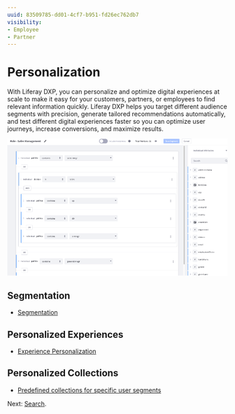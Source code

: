 ```yaml
---
uuid: 83509785-dd01-4cf7-b951-fd26ec762db7
visibility:
- Employee
- Partner
---
```


# Personalization

With Liferay DXP, you can personalize and optimize digital experiences at scale to make it easy for your customers, partners, or employees to find relevant information quickly. Liferay DXP helps you target different audience segments with precision, generate tailored recommendations automatically, and test different digital experiences faster so you can optimize user journeys, increase conversions, and maximize results.

![User segments can be specified with very fine-grained levels of detail.](./personalization/images/01.png)

## Segmentation

- [Segmentation](https://learn.liferay.com/w/dxp/site-building/personalizing-site-experience/segmentation)

## Personalized Experiences

- [Experience Personalization](https://learn.liferay.com/w/dxp/site-building/personalizing-site-experience/experience-personalization)

## Personalized Collections

- [Predefined collections for specific user segments](https://learn.liferay.com/w/dxp/site-building/personalizing-site-experience/experience-personalization/personalizing-collections)

<!--
-- ## Recommendations
--
--  Add link to article on content recommendation when it's written
-->

Next: [Search](./search.md).
